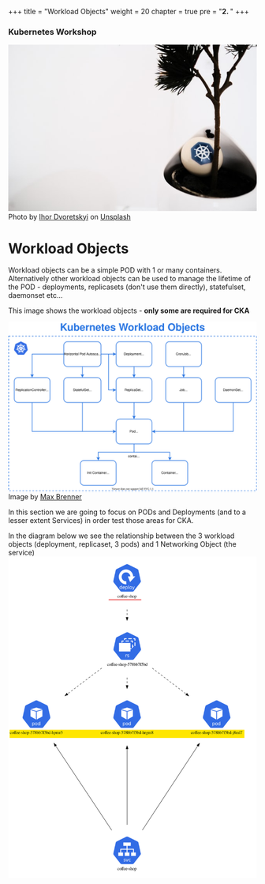 +++
title = "Workload Objects"
weight = 20
chapter = true
pre = "<b>2. </b>"
+++

### Kubernetes Workshop
![Kubernetes](images/ihor-dvoretskyi1-unsplash.jpg?classes=border)
Photo by <a href="https://unsplash.com/@ihor_dvoretskyi?utm_source=unsplash&utm_medium=referral&utm_content=creditCopyText">Ihor Dvoretskyi</a> on <a href="https://unsplash.com/collections/4540457/kubernetes?utm_source=unsplash&utm_medium=referral&utm_content=creditCopyText">Unsplash</a>
# Workload Objects

Workload objects can be a simple POD with 1 or many containers. Alternatively other workload objects can be used to manage the
lifetime of the POD - deployments, replicasets (don't use them directly), statefulset, daemonset etc... 

This image shows the workload objects - **only some are required for CKA** 

![Workload Objects](images/k8s-workloads.svg?classes=border)
Image by <a href="https://brennerm.github.io/posts/kubernetes-overview-diagrams.html&utm_content=creditCopyText">Max Brenner</a>


In this section we are going to focus on PODs and Deployments (and to a lesser extent Services) in order test those areas for CKA. 

In the diagram below we see the relationship between the 3 workload objects (deployment, replicaset, 3 pods) and 1 Networking Object (the service)
![Depoloyment_Pods](images/dev-coffeeshop1.png?classes=border)
